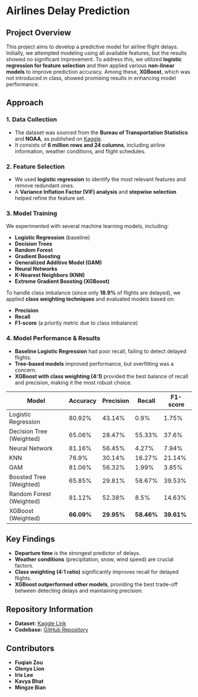 # Airlines Delay Prediction

## Project Overview
This project aims to develop a predictive model for airline flight delays. Initially, we attempted modeling using all available features, but the results showed no significant improvement. To address this, we utilized **logistic regression for feature selection** and then applied various **non-linear models** to improve prediction accuracy. Among these, **XGBoost**, which was not introduced in class, showed promising results in enhancing model performance.

## Approach

### 1. Data Collection
- The dataset was sourced from the **Bureau of Transportation Statistics** and **NOAA**, as published on [Kaggle](https://www.kaggle.com/datasets/threnjen/2019-airline-delays-and-cancellations/data).
- It consists of **6 million rows and 24 columns**, including airline information, weather conditions, and flight schedules.

### 2. Feature Selection
- We used **logistic regression** to identify the most relevant features and remove redundant ones.
- A **Variance Inflation Factor (VIF) analysis** and **stepwise selection** helped refine the feature set.

### 3. Model Training
We experimented with several machine learning models, including:
- **Logistic Regression** (baseline)
- **Decision Trees**
- **Random Forest**
- **Gradient Boosting**
- **Generalized Additive Model (GAM)**
- **Neural Networks**
- **K-Nearest Neighbors (KNN)**
- **Extreme Gradient Boosting (XGBoost)**

To handle class imbalance (since only **18.9%** of flights are delayed), we applied **class weighting techniques** and evaluated models based on:
- **Precision**
- **Recall**
- **F1-score** (a priority metric due to class imbalance)

### 4. Model Performance & Results
- **Baseline Logistic Regression** had poor recall, failing to detect delayed flights.
- **Tree-based models** improved performance, but overfitting was a concern.
- **XGBoost with class weighting (4:1)** provided the best balance of recall and precision, making it the most robust choice.

| Model                     | Accuracy | Precision | Recall | F1-score |
|---------------------------|----------|-----------|--------|----------|
| Logistic Regression       | 80.92%   | 43.14%    | 0.9%  | 1.75%   |
| Decision Tree (Weighted)  | 65.06%   | 28.47%    | 55.33% | 37.6%    |
| Neural Network  | 81.16%   | 56.45%    | 4.27% | 7.94%    |
| KNN  | 76.9%   | 30.14%    | 16.27% | 21.14%    |
| GAM  | 81.06%   | 56.32%    | 1.99% | 3.85%    |
| Boosted Tree (Weighted)  | 65.85%   | 29.81%    | 58.67% | 39.53%    |
| Random Forest (Weighted)  | 81.12%   | 52.38%    | 8.5%   | 14.63%   |
| XGBoost (Weighted)    | **66.09%** | **29.95%** | **58.46%** | **39.61%** |

## Key Findings
- **Departure time** is the strongest predictor of delays.
- **Weather conditions** (precipitation, snow, wind speed) are crucial factors.
- **Class weighting (4:1 ratio)** significantly improves recall for delayed flights.
- **XGBoost outperformed other models**, providing the best trade-off between detecting delays and maintaining precision.

## Repository Information
- **Dataset:** [Kaggle Link](https://www.kaggle.com/datasets/threnjen/2019-airline-delays-and-cancellations/data)
- **Codebase:** [GitHub Repository](https://github.com/glenyslion/airlines_delay_prediction)

## Contributors
- **Fuqian Zou**
- **Glenys Lion**
- **Iris Lee**
- **Kavya Bhat**
- **Mingze Bian**
